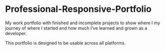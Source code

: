 # Professional-Responsive-Portfolio

My work portfolio with finished and incomplete projects to show where I my journey of where I started and how much I've learned and grown as a developer.

This portfolio is designed to be usable across all platforms.
